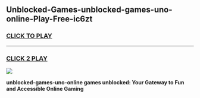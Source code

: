 
## Unblocked-Games-unblocked-games-uno-online-Play-Free-ic6zt
<h3>
<a href="https://premium76.site?title=unblocked-games-uno-online&ref=17A">CLICK TO PLAY</a></h3>
<hr>

<h3>
<a href="https://premium76.site?title=unblocked-games-uno-online&ref=17A">CLICK 2 PLAY</a>
  
</h3>

<a href="https://premium76.site?title=unblocked-games-uno-online&ref=17A"><img src="https://clearcache.store/games.png"></a>


**unblocked-games-uno-online games unblocked: Your Gateway to Fun and Accessible Online Gaming**
